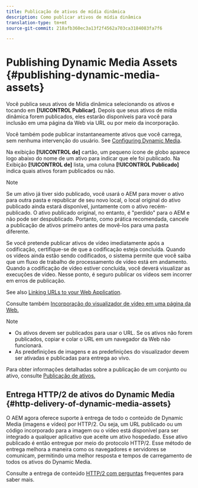 ```yaml
---
title: Publicação de ativos de mídia dinâmica
description: Como publicar ativos de mídia dinâmica
translation-type: tm+mt
source-git-commit: 218afb360ec3a13f2f4562a703ca3184083fa7f6

---
```



# Publishing Dynamic Media Assets {#publishing-dynamic-media-assets}

Você publica seus ativos de Mídia dinâmica selecionando os ativos e tocando em **[!UICONTROL Publicar]**. Depois que seus ativos de mídia dinâmica forem publicados, eles estarão disponíveis para você para inclusão em uma página da Web via URL ou por meio da incorporação.

Você também pode publicar instantaneamente ativos que você carrega, sem nenhuma intervenção do usuário. See [Configuring Dynamic Media](config-dm.md).

Na exibição **[!UICONTROL de]** cartão, um pequeno ícone de globo aparece logo abaixo do nome de um ativo para indicar que ele foi publicado. Na Exibição **[!UICONTROL de]** lista, uma coluna **[!UICONTROL Publicado]** indica quais ativos foram publicados ou não.

>[!NOTE]
>
>Se um ativo já tiver sido publicado, você usará o AEM para mover o ativo para outra pasta e republicar de seu novo local, o local original do ativo publicado ainda estará disponível, juntamente com o ativo recém-publicado. O ativo publicado original, no entanto, é &quot;perdido&quot; para o AEM e não pode ser despublicado. Portanto, como prática recomendada, cancele a publicação de ativos primeiro antes de movê-los para uma pasta diferente.

Se você pretende publicar ativos de vídeo imediatamente após a codificação, certifique-se de que a codificação esteja concluída. Quando os vídeos ainda estão sendo codificados, o sistema permite que você saiba que um fluxo de trabalho de processamento de vídeo está em andamento. Quando a codificação de vídeo estiver concluída, você deverá visualizar as execuções de vídeo. Nesse ponto, é seguro publicar os vídeos sem incorrer em erros de publicação.

See also [Linking URLs to your Web Application](linking-urls-to-yourwebapplication.md).

Consulte também [Incorporação do visualizador de vídeo em uma página da Web.](embed-code.md)

>[!NOTE]
>
>* Os ativos devem ser publicados para usar o URL. Se os ativos não forem publicados, copiar e colar o URL em um navegador da Web não funcionará.
>* As predefinições de imagens e as predefinições do visualizador devem ser ativadas e publicadas para entrega ao vivo.
>



Para obter informações detalhadas sobre a publicação de um conjunto ou ativo, consulte [Publicação de ativos.](/help/assets/manage-digital-assets.md)

## Entrega HTTP/2 de ativos do Dynamic Media {#http-delivery-of-dynamic-media-assets}

O AEM agora oferece suporte à entrega de todo o conteúdo de Dynamic Media (imagens e vídeo) por HTTP/2. Ou seja, um URL publicado ou um código incorporado para a imagem ou o vídeo está disponível para ser integrado a qualquer aplicativo que aceite um ativo hospedado. Esse ativo publicado é então entregue por meio do protocolo HTTP/2. Esse método de entrega melhora a maneira como os navegadores e servidores se comunicam, permitindo uma melhor resposta e tempos de carregamento de todos os ativos do Dynamic Media.

Consulte a entrega de conteúdo [HTTP/2 com perguntas](/help/assets/dynamic-media/http2faq.md) frequentes para saber mais.
<!--this md file used to reside under sites-administering-->
